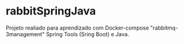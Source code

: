 # rabbitSpringJava
Projeto realiado para aprendizado com Docker-compose "rabbitmq-3management"
Spring Tools (Sring Boot) e Java.
